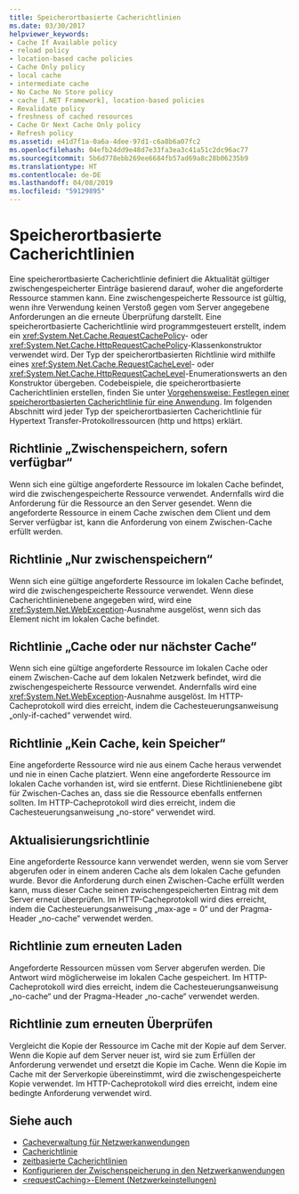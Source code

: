 ```yaml
---
title: Speicherortbasierte Cacherichtlinien
ms.date: 03/30/2017
helpviewer_keywords:
- Cache If Available policy
- reload policy
- location-based cache policies
- Cache Only policy
- local cache
- intermediate cache
- No Cache No Store policy
- cache [.NET Framework], location-based policies
- Revalidate policy
- freshness of cached resources
- Cache Or Next Cache Only policy
- Refresh policy
ms.assetid: e41d7f1a-0a6a-4dee-97d1-c6a8b6a07fc2
ms.openlocfilehash: 04efb24dd9e48d7e33fa3ea3c41a51c2dc96ac77
ms.sourcegitcommit: 5b6d778ebb269ee6684fb57ad69a8c28b06235b9
ms.translationtype: HT
ms.contentlocale: de-DE
ms.lasthandoff: 04/08/2019
ms.locfileid: "59129895"
---
```

# <a name="location-based-cache-policies"></a>Speicherortbasierte Cacherichtlinien
Eine speicherortbasierte Cacherichtlinie definiert die Aktualität gültiger zwischengespeicherter Einträge basierend darauf, woher die angeforderte Ressource stammen kann. Eine zwischengespeicherte Ressource ist gültig, wenn ihre Verwendung keinen Verstoß gegen vom Server angegebene Anforderungen an die erneute Überprüfung darstellt. Eine speicherortbasierte Cacherichtlinie wird programmgesteuert erstellt, indem ein <xref:System.Net.Cache.RequestCachePolicy>- oder <xref:System.Net.Cache.HttpRequestCachePolicy>-Klassenkonstruktor verwendet wird. Der Typ der speicherortbasierten Richtlinie wird mithilfe eines <xref:System.Net.Cache.RequestCacheLevel>- oder <xref:System.Net.Cache.HttpRequestCacheLevel>-Enumerationswerts an den Konstruktor übergeben. Codebeispiele, die speicherortbasierte Cacherichtlinien erstellen, finden Sie unter [Vorgehensweise: Festlegen einer speicherortbasierten Cacherichtlinie für eine Anwendung](../../../docs/framework/network-programming/how-to-set-a-location-based-cache-policy-for-an-application.md). Im folgenden Abschnitt wird jeder Typ der speicherortbasierten Cacherichtlinie für Hypertext Transfer-Protokollressourcen (http und https) erklärt.  
  
## <a name="cache-if-available-policy"></a>Richtlinie „Zwischenspeichern, sofern verfügbar“  
 Wenn sich eine gültige angeforderte Ressource im lokalen Cache befindet, wird die zwischengespeicherte Ressource verwendet. Andernfalls wird die Anforderung für die Ressource an den Server gesendet. Wenn die angeforderte Ressource in einem Cache zwischen dem Client und dem Server verfügbar ist, kann die Anforderung von einem Zwischen-Cache erfüllt werden.  
  
## <a name="cache-only-policy"></a>Richtlinie „Nur zwischenspeichern“  
 Wenn sich eine gültige angeforderte Ressource im lokalen Cache befindet, wird die zwischengespeicherte Ressource verwendet. Wenn diese Cacherichtlinienebene angegeben wird, wird eine <xref:System.Net.WebException>-Ausnahme ausgelöst, wenn sich das Element nicht im lokalen Cache befindet.  
  
## <a name="cache-or-next-cache-only-policy"></a>Richtlinie „Cache oder nur nächster Cache“  
 Wenn sich eine gültige angeforderte Ressource im lokalen Cache oder einem Zwischen-Cache auf dem lokalen Netzwerk befindet, wird die zwischengespeicherte Ressource verwendet. Andernfalls wird eine <xref:System.Net.WebException>-Ausnahme ausgelöst. Im HTTP-Cacheprotokoll wird dies erreicht, indem die Cachesteuerungsanweisung „only-if-cached“ verwendet wird.  
  
## <a name="no-cache-no-store-policy"></a>Richtlinie „Kein Cache, kein Speicher“  
 Eine angeforderte Ressource wird nie aus einem Cache heraus verwendet und nie in einen Cache platziert. Wenn eine angeforderte Ressource im lokalen Cache vorhanden ist, wird sie entfernt. Diese Richtlinienebene gibt für Zwischen-Caches an, dass sie die Ressource ebenfalls entfernen sollten. Im HTTP-Cacheprotokoll wird dies erreicht, indem die Cachesteuerungsanweisung „no-store“ verwendet wird.  
  
## <a name="refresh-policy"></a>Aktualisierungsrichtlinie  
 Eine angeforderte Ressource kann verwendet werden, wenn sie vom Server abgerufen oder in einem anderen Cache als dem lokalen Cache gefunden wurde. Bevor die Anforderung durch einen Zwischen-Cache erfüllt werden kann, muss dieser Cache seinen zwischengespeicherten Eintrag mit dem Server erneut überprüfen. Im HTTP-Cacheprotokoll wird dies erreicht, indem die Cachesteuerungsanweisung „max-age = 0“ und der Pragma-Header „no-cache“ verwendet werden.  
  
## <a name="reload-policy"></a>Richtlinie zum erneuten Laden  
 Angeforderte Ressourcen müssen vom Server abgerufen werden. Die Antwort wird möglicherweise im lokalen Cache gespeichert. Im HTTP-Cacheprotokoll wird dies erreicht, indem die Cachesteuerungsanweisung „no-cache“ und der Pragma-Header „no-cache“ verwendet werden.  
  
## <a name="revalidate-policy"></a>Richtlinie zum erneuten Überprüfen  
 Vergleicht die Kopie der Ressource im Cache mit der Kopie auf dem Server. Wenn die Kopie auf dem Server neuer ist, wird sie zum Erfüllen der Anforderung verwendet und ersetzt die Kopie im Cache. Wenn die Kopie im Cache mit der Serverkopie übereinstimmt, wird die zwischengespeicherte Kopie verwendet. Im HTTP-Cacheprotokoll wird dies erreicht, indem eine bedingte Anforderung verwendet wird.  
  
## <a name="see-also"></a>Siehe auch

- [Cacheverwaltung für Netzwerkanwendungen](../../../docs/framework/network-programming/cache-management-for-network-applications.md)
- [Cacherichtlinie](../../../docs/framework/network-programming/cache-policy.md)
- [zeitbasierte Cacherichtlinien](../../../docs/framework/network-programming/time-based-cache-policies.md)
- [Konfigurieren der Zwischenspeicherung in den Netzwerkanwendungen](../../../docs/framework/network-programming/configuring-caching-in-network-applications.md)
- [\<requestCaching>-Element (Netzwerkeinstellungen)](../../../docs/framework/configure-apps/file-schema/network/requestcaching-element-network-settings.md)
